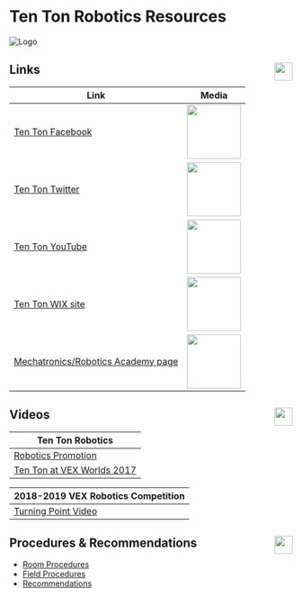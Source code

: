 # Ten Ton Robotics Resources

<!-- ![Logo](https://github.com/1010Robotics/Resources/blob/master/Images/Mechatronics-Robotics.png) -->

![Logo](http://oi63.tinypic.com/2zybcy8.jpg)

## Links <img align="right" src="https://png.icons8.com/metro/1600/link.png" length="32" width="32"/>
| Link | Media |
|------|-------|
|[Ten Ton Facebook](https://www.facebook.com/TenTonRobotics/)|<img src="https://upload.wikimedia.org/wikipedia/commons/thumb/c/c2/F_icon.svg/2000px-F_icon.svg.png" width="96" length="96"/>|
|[Ten Ton Twitter](https://twitter.com/tentonrobotics?lang=en)|<img src="https://logos-download.com/wp-content/uploads/2016/02/Twitter_logo_bird_transparent_png.png" length="96" width="96"/>|
|[Ten Ton YouTube](https://www.youtube.com/channel/UCmcYFGZqtqBNyCCJ37hHmDQ/videos)|<img src="https://cdn1.iconfinder.com/data/icons/logotypes/32/youtube-256.png" length="96" width="96"/>|
|[Ten Ton WIX site](http://tentonrobotics.wixsite.com/home)|<img src="http://icons.iconarchive.com/icons/sicons/basic-round-social/512/wix-icon.png" length="96" width="96"/>|
|[Mechatronics/Robotics Academy page](http://westvancouverschools.ca/academies/mechatronics-robotics)|<img src="https://upload.wikimedia.org/wikipedia/en/3/3a/West_Vancouver_Schools_logo.png" length="200" width="96"/>|

## Videos <img align="right" src="http://www.pngmart.com/files/3/Video-Recorder-PNG-Picture.png" length="32" width="32"/>

|Ten Ton Robotics|
|-----------------|
|[Robotics Promotion](https://www.youtube.com/watch?v=VkqiHvqSViA)|
|[Ten Ton at VEX Worlds 2017](https://www.youtube.com/watch?v=oYYRGoB5eLE&t=17s)|

|2018-2019 VEX Robotics Competition|
|--------------------------|
|[Turning Point Video](https://www.youtube.com/watch?v=CDDGBcs0TFM)|

## Procedures & Recommendations <img align="right" src="https://cdn4.iconfinder.com/data/icons/business-1-3/512/checklist-512.png" length="32" width="32"/>
* [Room Procedures](https://1010robotics.github.io/Resources/RoomProcedures)
* [Field Procedures](https://1010robotics.github.io/Resources/FieldProcedures)
* [Recommendations](https://1010robotics.github.io/Resources/Recommendations)


